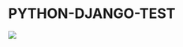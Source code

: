 # PYTHON-DJANGO-TEST
![](https://media.discordapp.net/attachments/1084071570567335956/1084923420619325511/image.png?width=1056&height=641)
